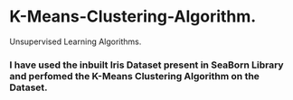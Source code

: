 # K-Means-Clustering-Algorithm.
Unsupervised Learning Algorithms.

### I have used the inbuilt Iris Dataset present in SeaBorn Library and perfomed the K-Means Clustering Algorithm on the Dataset.
